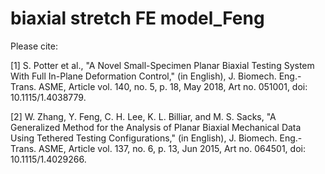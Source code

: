# biaxial stretch FE model_Feng
 
Please cite:

[1]	S. Potter et al., "A Novel Small-Specimen Planar Biaxial Testing System With Full In-Plane Deformation Control," (in English), J. Biomech. Eng.-Trans. ASME, Article vol. 140, no. 5, p. 18, May 2018, Art no. 051001, doi: 10.1115/1.4038779.

[2]	W. Zhang, Y. Feng, C. H. Lee, K. L. Billiar, and M. S. Sacks, "A Generalized Method for the Analysis of Planar Biaxial Mechanical Data Using Tethered Testing Configurations," (in English), J. Biomech. Eng.-Trans. ASME, Article vol. 137, no. 6, p. 13, Jun 2015, Art no. 064501, doi: 10.1115/1.4029266.

